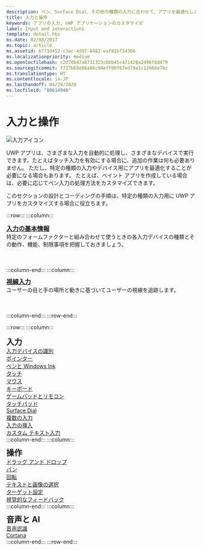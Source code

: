 ```yaml
---
description: ペン、Surface Dial、その他の種類の入力に合わせて、アプリを最適化します。
title: 入力と操作
keywords: アプリの入力, UWP アプリケーションのカスタマイズ
label: Input and interactions
template: detail.hbs
ms.date: 02/08/2017
ms.topic: article
ms.assetid: b771d452-c3ac-4d97-8482-eaf81bf34306
ms.localizationpriority: medium
ms.openlocfilehash: c2d7db47a0731323cbbb45c471428a2496f8d479
ms.sourcegitcommit: f727b68e86a86c94eff00f67ed79a1c12666e7bc
ms.translationtype: HT
ms.contentlocale: ja-JP
ms.lasthandoff: 04/29/2020
ms.locfileid: "80614940"
---
```

# <a name="input-and-interactions"></a>入力と操作

![入力アイコン](../images/inputs-2x.png)

<!-- <div>
  <img src="images/keyboard/keyboard-hero.jpg" alt="" />
  <img src="images/input-interactions/icons-inputdevices03.png" />
</div> -->

UWP アプリは、さまざまな入力を自動的に処理し、さまざまなデバイスで実行できます。たとえばタッチ入力を有効にする場合に、追加の作業は何も必要ありません。 ただし、特定の種類の入力やデバイス用にアプリを最適化することが必要になる場合もあります。 たとえば、ペイント アプリを作成している場合は、必要に応じてペン入力の処理方法をカスタマイズできます。

このセクションの設計とコーディングの手順は、特定の種類の入力用に UWP アプリをカスタマイズする場合に役立ちます。

:::row:::
    :::column:::
        <h3 style="margin-top: 10px; margin-bottom: 0px"><a href="input-primer.md">入力の基本情報</a></h3>
        <p style="margin-top: 0px; margin-bottom: 50px">特定のフォームファクターと組み合わせて使うときの各入力デバイスの種類とその動作、機能、制限事項を把握しておきましょう。</p>
    :::column-end:::
    :::column:::
        <h3 style="margin-top: 10px; margin-bottom: 0px"><a href="gaze-interactions.md">視線入力</a></h3>
        <p style="margin-top: 0px; margin-bottom: 50px">ユーザーの目と手の場所と動きに基づいてユーザーの視線を追跡します。</p>
    :::column-end:::
:::row-end:::

<!-- 
## Input primer

See our <b>[Input primer](index.md)</b> to familiarize yourself with each input device type and its behaviors, capabilities, and limitations when paired with certain form factors. -->

:::row:::
    :::column:::
        <h2 style="margin-top: 10px; margin-bottom: 0px">入力</h2>
        <a href="/windows/uwp/design/input/identify-input-devices">入力デバイスの識別</a><br/>
        <a href="/windows/uwp/design/input/handle-pointer-input">ポインター</a><br/>
        <a href="/windows/uwp/design/input/pen-and-stylus-interactions">ペンと Windows Ink</a><br/>
        <a href="/windows/uwp/design/input/touch-interactions">タッチ</a><br/>
        <a href="/windows/uwp/design/input/mouse-interactions">マウス</a><br/>
        <a href="/windows/uwp/design/input/keyboard-interactions">キーボード</a><br/>
        <a href="/windows/uwp/design/input/gamepad-and-remote-interactions">ゲームパッドとリモコン</a><br/>
        <a href="/windows/uwp/design/input/touchpad-interactions">タッチパッド</a><br/>
        <a href="/windows/uwp/design/input/windows-wheel-interactions">Surface Dial</a><br/>
        <a href="/windows/uwp/design/input/multiple-input-design-guidelines">複数の入力</a><br/>
        <a href="/windows/uwp/design/input/input-injection">入力の挿入</a><br/>
        <a href="/windows/uwp/design/input/custom-text-input">カスタム テキスト入力</a><br/>
    :::column-end:::
    :::column:::
        <h2 style="margin-top: 10px; margin-bottom: 0px">操作</h2>
        <a href="/windows/uwp/design/input/drag-and-drop">ドラッグ アンド ドロップ</a><br/>
        <a href="/windows/uwp/design/input/guidelines-for-panning">パン</a><br/>
        <a href="/windows/uwp/design/input/guidelines-for-rotation">回転</a><br/>
        <a href="/windows/uwp/design/input/guidelines-for-textselection">テキストと画像の選択</a><br/>
        <a href="/windows/uwp/design/input/guidelines-for-targeting">ターゲット設定</a><br/>
        <a href="/windows/uwp/design/input/guidelines-for-visualfeedback">視覚的なフィードバック</a><br/>
    :::column-end:::
    :::column:::
        <h2 style="margin-top: 10px; margin-bottom: 0px">音声と AI</h2>
        <a href="/windows/uwp/design/input/speech-interactions">音声認識</a><br/>
        <a href="/windows/uwp/design/input/cortana-interactions">Cortana</a><br/>
    :::column-end:::
:::row-end:::


<!-- <div class="side-by-side">
<div class="side-by-side-content">
<p>
<b>[Surface Dial](windows-wheel-interactions.md)</b><br/>
Learn how to integrate this brand new category of input device into your Windows apps.</br>
This device is intended as a secondary, multi-modal input device that complements or modifies input from a primary device.
</p>
</div>
</div>

<div class="side-by-side">
<div class="side-by-side-content">
<div class="side-by-side-content-left">
<p>
<b>[Cortana](cortana-interactions.md)</b><br/>
Extend the basic functionality of Cortana with voice commands that launch and execute a single action in an external application.
</p>
</div>
<div class="side-by-side-content-right">
<p>
<b>[Speech](speech-interactions.md)</b><br/>
Integrate speech recognition and text-to-speech (also known as TTS, or speech synthesis) directly into the user experience of your app.
</p>
</div>
</div>
</div>

<div class="side-by-side">
<div class="side-by-side-content">
<div class="side-by-side-content-left">
<p>
<b>[Pen](pen-and-stylus-interactions.md)</b><br/>
Optimize your UWP app for pen input to provide both standard pointer device functionality and the best Windows Ink experience for your users.
</p>
</div>
<div class="side-by-side-content-right">
<p>
<b>[Keyboard](keyboard-interactions.md)</b><br/>
Keyboard input is an important part of the overall user interaction experience for apps. The keyboard is indispensable to people with certain disabilities or users who just consider it a more efficient way to interact with an app.
</p>
</div>
</div>
</div>

<div class="side-by-side">
<div class="side-by-side-content">
<div class="side-by-side-content-left">
<p>
<b>[Touch](touch-interactions.md)</b><br/>
UWP includes a number of different mechanisms for handling touch input, all of which enable you to create an immersive experience that your users can explore with confidence.
</p>
</div>
<div class="side-by-side-content-right">
<p>
<b>[Touchpad](touchpad-interactions.md)</b><br/>
A touchpad combines both indirect multi-touch input with the precision input of a pointing device, such as a mouse. This combination makes the touchpad suited to both a touch-optimized UI and the smaller targets of productivity apps.
</p>
</div>
</div>
</div>

<div class="side-by-side">
<div class="side-by-side-content">
<div class="side-by-side-content-left">
<p>
<b>[Mouse](mouse-interactions.md)</b><br/>
Mouse input is best suited for user interactions that require precision when pointing and clicking. This inherent precision is naturally supported by the UI of Windows, which is optimized for the imprecise nature of touch.
</p>
</div>
<div class="side-by-side-content-right">
<p>
<b>[Gamepad and remote control](gamepad-and-remote-interactions.md)</b><br/>
UWP apps now support gamepad and remote control input. Gamepads and remote controls are the primary input devices for Xbox and TV experiences.
</p>
</div>
</div>
</div>

<div class="side-by-side">
<div class="side-by-side-content">
<p>
<b>[Multiple inputs](multiple-input-design-guidelines.md)</b><br/>
To accommodate as many users and devices as possible, we recommend that you design your apps to work with as many input types as possible (gesture, speech, touch, touchpad, mouse, and keyboard). Doing so will maximize flexibility, usability, and accessibility.
</p>
</div>
</div>

<div class="side-by-side">
<div class="side-by-side-content">
<div class="side-by-side-content-left">
<p>
<b>[Identify input devices](identify-input-devices.md)</b><br/>
Identify the input devices connected to a Universal Windows Platform (UWP) device and identify their capabilities and attributes.
</p>
</div>
<div class="side-by-side-content-right">
<p>
<b>[Handle pointer input](handle-pointer-input.md)</b><br/>
Receive, process, and manage input data from pointing devices, such as touch, mouse, pen/stylus, and touchpad, in Universal Windows Platform (UWP) apps.
</p>
</div>
</div>
</div>

<div class="side-by-side">
<div class="side-by-side-content">
<div class="side-by-side-content-left">
<p><b>[Custom text input](custom-text-input.md)</b><br/>
The core text APIs in the Windows.UI.Text.Core namespace enable a UWP app to receive text input from any text service supported on Windows devices. This enables the app to receive text in any language and from any input type, like keyboard, speech, or pen.
</p>
</div>
<div class="side-by-side-content-right">
<p>
<b>[Selecting text and images](guidelines-for-textselection.md)</b><br/>
This article describes selecting and manipulating text, images, and controls and provides user experience guidelines that should be considered when using these mechanisms in your apps.
</p>
</div>
</div>
</div>

<div class="side-by-side">
<div class="side-by-side-content">
<p>
<b>[Panning](guidelines-for-panning.md)</b><br/>
Panning or scrolling lets users navigate within a single view, to display the content of the view that does not fit within the viewport.
</p>
</div>
</div>

<div class="side-by-side">
<div class="side-by-side-content">
<div class="side-by-side-content-left">
<p>
<b>[Optical zoom and resizing](guidelines-for-optical-zoom.md)</b><br/>
This article describes Windows zooming and resizing elements and provides user experience guidelines for using these interaction mechanisms in your apps.
</p>
</div>
<div class="side-by-side-content-right">
<p>
<b>[Rotation](guidelines-for-rotation.md)</b><br/>
This article describes the new Windows UI for rotation and provides user experience guidelines that should be considered when using this new interaction mechanism in your UWP app.
</p>
</div>
</div>
</div>

<div class="side-by-side">
<div class="side-by-side-content">
<div class="side-by-side-content-left">
<p><b>[Targeting](guidelines-for-targeting.md)</b><br/>
Touch targeting in Windows uses the full contact area of each finger that is detected by a touch digitizer. The larger, more complex set of input data reported by the digitizer is used to increase precision when determining the user's intended (or most likely) target.
</p>
</div>
<div class="side-by-side-content-right">
<p><b>[Visual feedback](guidelines-for-visualfeedback.md)</b><br/>
Use visual feedback to show users when their interactions are detected, interpreted, and handled. Visual feedback can help users by encouraging interaction. It indicates the success of an interaction, which improves the user's sense of control. It also relays system status and reduces errors.
</p>
</div>
</div>
</div> -->


